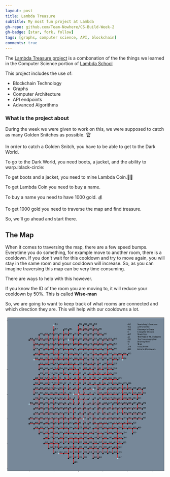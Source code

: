 ```yaml
---
layout: post
title: Lambda Treasure
subtitle: My most fun project at Lambda
gh-repo: github.com/Team-Nowhere/CS-Build-Week-2
gh-badge: [star, fork, follow]
tags: [graphs, computer science, API, blockchain]
comments: true
---
```


The [Lambda Treasure project](https://colab.research.google.com/drive/1paReyy2r0PrJuhF355_TdHyx5CPw3yfj) is a combonation of the the things we learned in
the Computer Science portion of [Lambda School](https://lambdaschool.com)

This project includes the use of:

- Blockchain Technology
- Graphs
- Computer Architecture
- API endpoints
- Advanced Algorithms

### What is the project about

During the week we were given to work on this, we were supposed to catch as many
Golden Snitches as possible. :trophy:

In order to catch a Golden Snitch, you have to be able to get to the Dark World.

To go to the Dark World, you need boots, a jacket, and the ability to warp.:black-circle:

To get boots and a jacket, you need to mine Lambda Coin.:shirt::shoe:

To get Lambda Coin you need to buy a name.

To buy a name you need to have 1000 gold. :moneybag:

To get 1000 gold you need to traverse the map and find treasure.

So, we'll go ahead and start there.

## The Map

When it comes to traversing the map, there are a few speed bumps.
Everytime you do something, for example move to another room, there is a
cooldown. If you don't wait for this cooldown and try to move again, you will
stay in the same room and your cooldown will increase. So, as you can imagine
traversing this map can be very time consuming.

There are ways to help with this however.

If you know the ID of the room you are moving to, it will reduce your
cooldown by 50%. This is called **Wise-man**

So, we are going to want to keep track of what rooms are connected and which
direction they are. This will help with our cooldowns a lot.

![Map of the overworld](/img/overworld_map.png)

